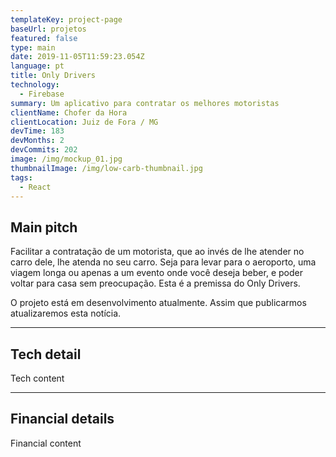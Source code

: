 ```yaml
---
templateKey: project-page
baseUrl: projetos
featured: false
type: main
date: 2019-11-05T11:59:23.054Z
language: pt
title: Only Drivers
technology:
  - Firebase
summary: Um aplicativo para contratar os melhores motoristas
clientName: Chofer da Hora
clientLocation: Juiz de Fora / MG
devTime: 183
devMonths: 2
devCommits: 202
image: /img/mockup_01.jpg
thumbnailImage: /img/low-carb-thumbnail.jpg
tags:
  - React
---
```

## Main pitch

Facilitar a contratação de um motorista, que ao invés de lhe atender no carro dele, lhe atenda no seu carro. Seja para levar para o aeroporto, uma viagem longa ou apenas a um evento onde você deseja beber, e poder voltar para casa sem preocupação. Esta é a premissa do Only Drivers.

O projeto está em desenvolvimento atualmente. Assim que publicarmos atualizaremos esta notícia.

---

## Tech detail

Tech content

---

## Financial details

Financial content
